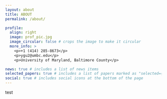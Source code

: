 ```yaml
---
layout: about
title: ABOUT
permalink: /about/

profile:
  align: right
  image: prof_pic.jpg
  image_circular: false # crops the image to make it circular
  more_info: >
    <p>+1 (414) 285-8673</p>
    <p>ygu2@umbc.edu</p>
    <p>University of Maryland, Baltimore County</p>

news: true # includes a list of news items
selected_papers: true # includes a list of papers marked as "selected={true}"
social: true # includes social icons at the bottom of the page
---
```


test
